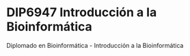 # DIP6947 Introducción a la Bioinformática

Diplomado en Bioinformática - Introducción a la Bioinformática
